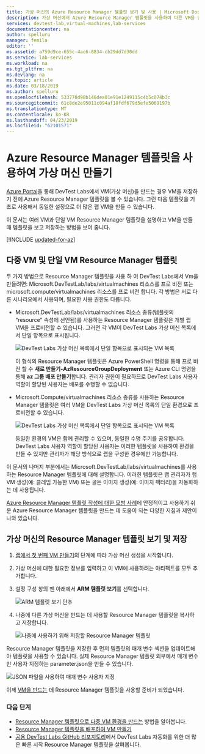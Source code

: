 ```yaml
---
title: 가상 머신의 Azure Resource Manager 템플릿 보기 및 사용 | Microsoft Docs
description: 가상 머신에서 Azure Resource Manager 템플릿을 사용하여 다른 VM을 만드는 방법을 알아봅니다.
services: devtest-lab,virtual-machines,lab-services
documentationcenter: na
author: spelluru
manager: femila
editor: ''
ms.assetid: a759d9ce-655c-4ac6-8834-cb29dd7d30dd
ms.service: lab-services
ms.workload: na
ms.tgt_pltfrm: na
ms.devlang: na
ms.topic: article
ms.date: 03/18/2019
ms.author: spelluru
ms.openlocfilehash: 533770d98b146dea01e91e1249115c4b5c074b3c
ms.sourcegitcommit: 61c8de2e95011c094af18fdf679d5efe5069197b
ms.translationtype: MT
ms.contentlocale: ko-KR
ms.lasthandoff: 04/23/2019
ms.locfileid: "62101571"
---
```

# <a name="create-virtual-machines-using-an-azure-resource-manager-template"></a>Azure Resource Manager 템플릿을 사용하여 가상 머신 만들기 

[Azure Portal](https://go.microsoft.com/fwlink/p/?LinkID=525040)을 통해 DevTest Labs에서 VM(가상 머신)을 만드는 경우 VM을 저장하기 전에 Azure Resource Manager 템플릿을 볼 수 있습니다. 그런 다음 템플릿을 기초로 사용해서 동일한 설정으로 더 많은 랩 VM을 만들 수 있습니다.

이 문서는 여러 VM과 단일 VM Resource Manager 템플릿을 설명하고 VM을 만들 때 템플릿을 보고 저장하는 방법을 보여 줍니다.

[!INCLUDE [updated-for-az](../../includes/updated-for-az.md)]

## <a name="multi-vm-vs-single-vm-resource-manager-templates"></a>다중 VM 및 단일 VM Resource Manager 템플릿
두 가지 방법으로 Resource Manager 템플릿을 사용 하 여 DevTest Labs에서 Vm을 만들려면: Microsoft.DevTestLab/labs/virtualmachines 리소스를 프로 비전 또는 microsoft.compute/virtualmachines 리소스를 프로 비전 합니다. 각 방법은 서로 다른 시나리오에서 사용되며, 필요한 사용 권한도 다릅니다.

- Microsoft.DevTestLab/labs/virtualmachines 리소스 종류(템플릿의 “resource” 속성에 선언됨)를 사용하는 Resource Manager 템플릿은 개별 랩 VM을 프로비전할 수 있습니다. 그러면 각 VM이 DevTest Labs 가상 머신 목록에서 단일 항목으로 표시됩니다.

   ![DevTest Labs 가상 머신 목록에서 단일 항목으로 표시되는 VM 목록](./media/devtest-lab-use-arm-template/devtestlab-lab-vm-single-item.png)

   이 형식의 Resource Manager 템플릿은 Azure PowerShell 명령을 통해 프로 비전 할 수 **새로 만들기-AzResourceGroupDeployment** 또는 Azure CLI 명령을 통해 **az 그룹 배포 만들기**합니다. 관리자 권한이 필요하므로 DevTest Labs 사용자 역할이 할당된 사용자는 배포를 수행할 수 없습니다. 

- Microsoft.Compute/virtualmachines 리소스 종류를 사용하는 Resource Manager 템플릿은 여러 VM을 DevTest Labs 가상 머신 목록의 단일 환경으로 프로비전할 수 있습니다.

   ![DevTest Labs 가상 머신 목록에서 단일 항목으로 표시되는 VM 목록](./media/devtest-lab-use-arm-template/devtestlab-lab-vm-single-environment.png)

   동일한 환경의 VM은 함께 관리할 수 있으며, 동일한 수명 주기를 공유합니다. DevTest Labs 사용자 역할이 할당된 사용자는 이러한 템플릿을 사용하여 환경을 만들 수 있지만 관리자가 해당 방식으로 랩을 구성한 경우에만 가능합니다.

이 문서의 나머지 부분에서는 Microsoft.DevTestLab/labs/virtualmachines를 사용하는 Resource Manager 템플릿에 대해 설명합니다. 이러한 템플릿은 랩 관리자가 랩 VM 생성(예: 클레임 가능한 VM) 또는 골든 이미지 생성(예: 이미지 팩터리)을 자동화하는 데 사용됩니다.

[Azure Resource Manager 템플릿 작성에 대한 모범 사례](https://docs.microsoft.com/azure/azure-resource-manager/resource-manager-template-best-practices)에 안정적이고 사용하기 쉬운 Azure Resource Manager 템플릿을 만드는 데 도움이 되는 다양한 지침과 제안이 나와 있습니다.

## <a name="view-and-save-a-virtual-machines-resource-manager-template"></a>가상 머신의 Resource Manager 템플릿 보기 및 저장
1. [랩에서 첫 번째 VM 만들기](tutorial-create-custom-lab.md#add-a-vm-to-the-lab)의 단계에 따라 가상 머신 생성을 시작합니다.
1. 가상 머신에 대한 필요한 정보를 입력하고 이 VM에 사용하려는 아티팩트를 모두 추가합니다.
1. 설정 구성 창의 맨 아래에서 **ARM 템플릿 보기**를 선택합니다.

   ![ARM 템플릿 보기 단추](./media/devtest-lab-use-arm-template/devtestlab-lab-view-rm-template.png)
1. 나중에 다른 가상 머신을 만드는 데 사용할 Resource Manager 템플릿을 복사하고 저장합니다.

   ![나중에 사용하기 위해 저장할 Resource Manager 템플릿](./media/devtest-lab-use-arm-template/devtestlab-lab-copy-rm-template.png)

Resource Manager 템플릿을 저장한 후 먼저 템플릿의 매개 변수 섹션을 업데이트해야 템플릿을 사용할 수 있습니다. 실제 Resource Manager 템플릿 외부에서 매개 변수만 사용자 지정하는 parameter.json을 만들 수 있습니다. 

![JSON 파일을 사용하여 매개 변수 사용자 지정](./media/devtest-lab-use-arm-template/devtestlab-lab-custom-params.png)

이제 [VM을 만드는](devtest-lab-create-environment-from-arm.md) 데 Resource Manager 템플릿을 사용할 준비가 되었습니다.

### <a name="next-steps"></a>다음 단계
* [Resource Manager 템플릿으로 다중 VM 환경을 만드는](devtest-lab-create-environment-from-arm.md) 방법을 알아봅니다.
* [Resource Manager 템플릿을 배포하여 VM 만들기](devtest-lab-create-environment-from-arm.md#automate-deployment-of-environments)
* [공용 DevTest Labs GitHub 리포지토리](https://github.com/Azure/azure-quickstart-templates)에서 DevTest Labs 자동화를 위한 더 많은 빠른 시작 Resource Manager 템플릿을 살펴봅니다.
